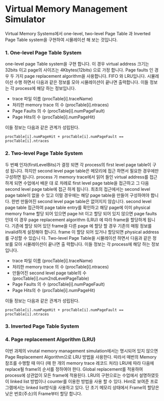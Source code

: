 # Virtual Memory Management Simulator

Virtual Memory Systems에서 one-level, two-level Page Table 과 Inverted Page Table system을 구현하여 시뮬레이션 해 보는 것입니다.


### 1. One-level Page Table System

one-level page Table system을 구현 합니다. 이 경우 virtual address 크기는 32bits 이고
page의 사이즈는 4Kbytes(12bits) 으로 가정 합니다. Page faults 인 경우 두 가지 page
replacement algorithm을 사용합니다. FIFO 와 LRU입니다. 시뮬레이션 수행 하면서 다음과 같은 정보를 모아 시뮬레이션이 끝나면 출력합니다. 
이들 정보는 각 process에 해당 하는 정보입니다. 
- trace 파일 이름 (procTable[i].traceName) 
- 처리한 memory trace 의 수 (procTable[i].ntraces) 
- Page Faults 의 수 (procTable[i].numPageFault) 
- Page Hits의 수 (procTable[i].numPageHit)
 
이들 정보는 다음과 같은 관계가 성립된다. 
```
procTable[i].numPageHit + procTable[i].numPageFault == procTable[i].ntraces
```

### 2. Two-level Page Table System

두 번째 인자(firstLevelBits)가 결정 되면 각 process의 first level page table이 구성 됩니다. 하지만 second level page table은 메모리에 접근 하면서 필요한 경우에만 구성하면 됩니다. process 가 memory trace에서 읽어 들인 virtual address를 접근하게 되면 수업에서 배운 대
로 차례로 first level page table을 접근하고 그 다음 second level page table에 접근 하게
됩니다. 최초의 접근에서는 second level page table이 없을 수 있고 이럴 경우에는 해당 page table을 
만들어 구성하여야 합니다. 한번 만들어진 second level page table은 없어지지 않습니다. second level page table 접근하여 page table entry를 확인하고 해당 page에 이미 physical
memory frame 할당 되어 있으면 page hit 이고 할당 되어 있지 않으면 page faults 인데 이 경우 page replacement algorithm (LRU) 에 따라 frame을 할당하게 됩니다. 
기존에 할당 되어 있던 frame을 다른 page 에 할당 할 경우 기존의 매핑 정보를 invalid하게
설정해야 합니다. frame 이 할당 되어 있거나 할당되면 physical address를 구성할 수 있습니
다. Two-level Page Table을 시뮬레이션 하면서 다음과 같은 정보를 모아 시뮬레이션이 끝나면 출
력합니다. 이들 정보는 각 process에 해당 하는 정보입니다.

- trace 파일 이름 (procTable[i].traceName) 
- 처리한 memory trace 의 수 (procTable[i].ntraces) 
- 만들어진 second level page table의 수 (procTable[i].num2ndLevelPageTable)  
- Page Faults 의 수 (procTable[i].numPageFault) 
- Page Hits의 수 (procTable[i].numPageHit)

이들 정보는 다음과 같은 관계가 성립된다. 

```
procTable[i].numPageHit + procTable[i].numPageFault == procTable[i].ntraces
```

### 3. Inverted Page Table System

### 4. Page replacement Algorithm (LRU)

이번 과제의 virutal memory management simulation에서는 명시되어 있지 않으면 Page
Replacement Algorithm으로 LRU 방법을 사용한다. 따라서 매번의 Memory 참조를 수행할 때
마다 (매 한 개의 memory trace 레코드 처리) LRU에 따라 다음에 replace될 frame의 순서를
정하여야 한다. Global replacement를 적용하여 process에 상관없이 모든 frame에 적용된다. LRU의 구현으로는 수업에서 설명하였듯이 linked list 방법이나 counter를 이용한 방법을 사용
할 수 있다. Hint로 보여준 프로그램에서는 linked list방식을 사용하고 있다. 단 초기 메모리 상태에서 Frame의 할당은 낮은 번호(주소)의 Frame부터 할당 합니다.

